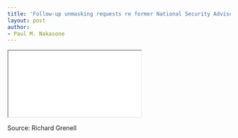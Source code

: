 ```yaml
---
title: 'Follow-up unmasking requests re former National Security Advisor [Michael Flynn]'
layout: post
author:
- Paul M. Nakasone
---
```


<iframe class="pdf" src="/assets/2020-05-13-ODNI-to-CEG-RHJ-Unmasking.pdf"></iframe>

Source: Richard Grenell
